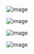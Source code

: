 ![image](https://github.com/web-god/components-css/assets/132649294/61cb2d4f-8a72-41dc-a623-d768bfec51c4)

![image](https://github.com/web-god/components-css/assets/132649294/8f159d0d-ef36-40e1-bd07-0c4fec17c35a)

![image](https://github.com/web-god/components-css/assets/132649294/621689fa-c222-4685-b160-43f2fc9eb3fa)

![image](https://github.com/web-god/components-css/assets/132649294/ff61098e-86f3-4e2b-b902-3be87b9b3512)